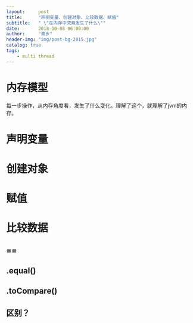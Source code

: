 ```yaml
---
layout:     post
title:      "声明变量、创建对象、比较数据、赋值"
subtitle:   " \"在内存中究竟发生了什么\""
date:       2018-10-08 06:00:00
author:     "青乡"
header-img: "img/post-bg-2015.jpg"
catalog: true
tags:
    - multi thread
---
```


# 内存模型
每一步操作，从内存角度看，发生了什么变化。理解了这个，就理解了jvm的内存。

# 声明变量

# 创建对象

# 赋值

# 比较数据
## ==

## .equal()

## .toCompare()

## 区别？

